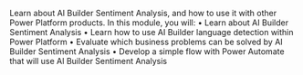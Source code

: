 Learn about AI Builder Sentiment Analysis, and how to use it with other Power Platform products.
In this module, you will: 
• Learn about AI Builder Sentiment Analysis
• Learn how to use AI Builder language detection within Power Platform
• Evaluate which business problems can be solved by AI Builder Sentiment Analysis
• Develop a simple flow with Power Automate that will use AI Builder Sentiment Analysis

